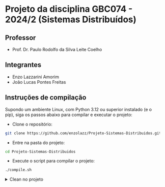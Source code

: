# Projeto da disciplina GBC074 - 2024/2 (Sistemas Distribuídos)

## Professor

- Prof. Dr. Paulo Rodolfo da Silva Leite Coelho

## Integrantes

- Enzo Lazzarini Amorim
- João Lucas Pontes Freitas

## Instruções de compilação

Supondo um ambiente Linux, com Python 3.12 ou superior instalado (e o pip), siga os passos abaixo para compilar e executar o projeto:

- Clone o repositório:

```bash
git clone https://github.com/enzolazz/Projeto-Sistemas-Distribuidos.git
```

- Entre na pasta do projeto:

```bash
cd Projeto-Sistemas-Distribuidos
```

- Execute o script para compilar o projeto:

```bash
./compile.sh
```

<details>
    <summary>Clean no projeto</summary>
  Caso seja necessário limpar o projeto, execute o script com argumento `clean`:

```bash
./compile.sh clean
```

</details>
